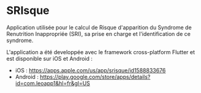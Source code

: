 # SRIsque


Application utilisée pour le calcul de Risque d'apparition du Syndrome de Renutrition Inappropriée (SRI), sa prise en charge et l'identification de ce syndrome.

L'application a été developpée avec le framework cross-platform Flutter et est disponible sur iOS et Android :
- iOS : https://apps.apple.com/us/app/srisque/id1588833676 
- Android : https://play.google.com/store/apps/details?id=com.leoapp1&hl=fr&gl=US
